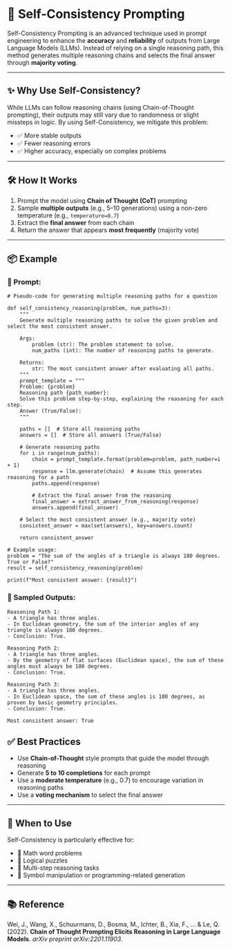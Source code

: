# 🧠 Self-Consistency Prompting

Self-Consistency Prompting is an advanced technique used in prompt engineering to enhance the **accuracy** and **reliability** of outputs from Large Language Models (LLMs). Instead of relying on a single reasoning path, this method generates multiple reasoning chains and selects the final answer through **majority voting**.

---

## ✨ Why Use Self-Consistency?

While LLMs can follow reasoning chains (using Chain-of-Thought prompting), their outputs may still vary due to randomness or slight missteps in logic. By using Self-Consistency, we mitigate this problem:

* ✅ More stable outputs
* ✅ Fewer reasoning errors
* ✅ Higher accuracy, especially on complex problems

---

## 🛠️ How It Works

1. Prompt the model using **Chain of Thought (CoT)** prompting
2. Sample **multiple outputs** (e.g., 5–10 generations) using a non-zero temperature (e.g., `temperature=0.7`)
3. Extract the **final answer** from each chain
4. Return the answer that appears **most frequently** (majority vote)

---

## 📦 Example

### 🔹 Prompt:

```
# Pseudo-code for generating multiple reasoning paths for a question

def self_consistency_reasoning(problem, num_paths=3):
    """
    Generate multiple reasoning paths to solve the given problem and select the most consistent answer.

    Args:
        problem (str): The problem statement to solve.
        num_paths (int): The number of reasoning paths to generate.

    Returns:
        str: The most consistent answer after evaluating all paths.
    """
    prompt_template = """
    Problem: {problem}
    Reasoning path {path_number}:
    Solve this problem step-by-step, explaining the reasoning for each step.
    Answer (True/False): 
    """

    paths = []  # Store all reasoning paths
    answers = []  # Store all answers (True/False)

    # Generate reasoning paths
    for i in range(num_paths):
        chain = prompt_template.format(problem=problem, path_number=i + 1)
        response = llm.generate(chain)  # Assume this generates reasoning for a path
        paths.append(response)

        # Extract the final answer from the reasoning
        final_answer = extract_answer_from_reasoning(response)
        answers.append(final_answer)

    # Select the most consistent answer (e.g., majority vote)
    consistent_answer = max(set(answers), key=answers.count)

    return consistent_answer

# Example usage:
problem = "The sum of the angles of a triangle is always 180 degrees. True or False?"
result = self_consistency_reasoning(problem)

print(f"Most consistent answer: {result}")

```

### 🔹 Sampled Outputs:
```
Reasoning Path 1: 
- A triangle has three angles.
- In Euclidean geometry, the sum of the interior angles of any triangle is always 180 degrees.
- Conclusion: True.

Reasoning Path 2: 
- A triangle has three angles.
- By the geometry of flat surfaces (Euclidean space), the sum of these angles must always be 180 degrees.
- Conclusion: True.

Reasoning Path 3: 
- A triangle has three angles.
- In Euclidean space, the sum of these angles is 180 degrees, as proven by basic geometry principles.
- Conclusion: True.

Most consistent answer: True
```


## ✅ Best Practices

* Use **Chain-of-Thought** style prompts that guide the model through reasoning
* Generate **5 to 10 completions** for each prompt
* Use a **moderate temperature** (e.g., 0.7) to encourage variation in reasoning paths
* Use a **voting mechanism** to select the final answer

---

## 🧪 When to Use

Self-Consistency is particularly effective for:

* 🧶 Math word problems
* 🤩 Logical puzzles
* 🔗 Multi-step reasoning tasks
* 🧠 Symbol manipulation or programming-related generation

---

## 📚 Reference

Wei, J., Wang, X., Schuurmans, D., Bosma, M., Ichter, B., Xia, F., ... & Le, Q. (2022). **Chain of Thought Prompting Elicits Reasoning in Large Language Models**. *arXiv preprint arXiv:2201.11903*.
